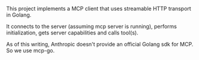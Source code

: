 This project implements a MCP client that uses streamable HTTP transport in Golang.

It connects to the server (assuming mcp server is running), performs initialization, gets server capabilities and calls tool(s).

As of this writing, Anthropic doesn't provide an official Golang sdk for MCP. So we use mcp-go.